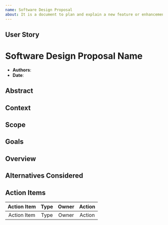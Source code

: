```yaml
---
name: Software Design Proposal
about: It is a document to plan and explain a new feature or enhancement
---
```


## User Story 
<!--Optional-->

# Software Design Proposal Name

- **Authors**:
- **Date**:

## Abstract
<!--Explain what do you want to implement-->

## Context
<!--Give all the necesary context-->

## Scope
<!--What it is the scope of the new change-->

## Goals
<!--What do you want to achive-->

## Overview
<!--Explain your plan-->

## Alternatives Considered
<!--List only the considered alternatives-->

## Action Items

| Action Item | Type  | Owner | Action    |
| :---:       | :---: | :---: | :---:     |
| Action Item | Type  | Owner | Action    |